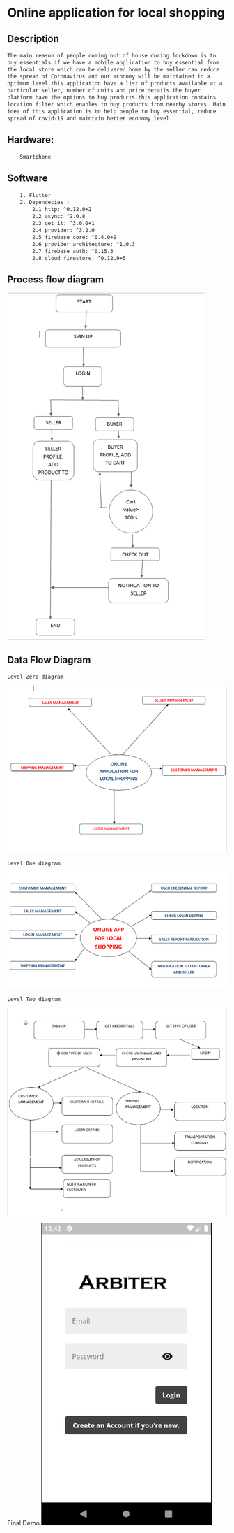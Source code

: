 # **Online application for local shopping**

## Description

    The main reason of people coming out of house during lockdown is to buy essentials.if we have a mobile application to buy essential from the local store which can be delivered home by the seller can reduce the spread of Coronavirus and our economy will be maintained in a optimum level.this application have a list of products available at a particular seller, number of units and price details.the buyer platform have the options to buy products.this application contains location filter which enables to buy products from nearby stores. Main idea of this application is to help people to buy essential, reduce spread of covid-19 and maintain better economy level.

## Hardware: 

        Smartphone

## Software

        1. Flutter
        2. Dependecies :
            2.1 http: ^0.12.0+2
            2.2 async: ^2.0.8
            2.3 get_it: ^3.0.0+1
            2.4 provider: ^3.2.0
            2.5 firebase_core: ^0.4.0+9
            2.6 provider_architecture: ^1.0.3
            2.7 firebase_auth: ^0.15.3
            2.8 cloud_firestore: ^0.12.9+5

## Process flow diagram

![](images/processflow.jpg)

## Data Flow Diagram

    Level Zero diagram
   ![level zero diagram](images/levelzero1.jpg )


    Level One diagram
   ![level one diagram](images/levelone.png)


    Level Two diagram
   ![level two diagram](images/leveltwo.jpg)

Final Demo
![Farmers Market Finder Demo](demo/appdemo1.gif)
